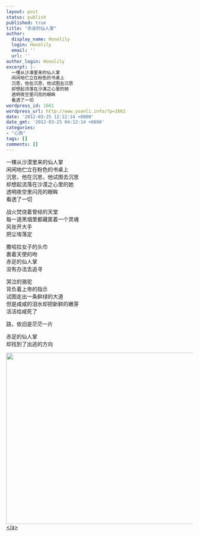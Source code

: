 ```yaml
---
layout: post
status: publish
published: true
title: "赤足的仙人掌"
author:
  display_name: Honolily
  login: Honolily
  email: ''
  url: ''
author_login: Honolily
excerpt: |-
  一棵从沙漠里来的仙人掌
  闲闲地伫立在粉色的书桌上
  沉思，他在沉思，他试图去沉思
  却想起流落在沙漠之心里的她
  透明夜空里闪亮的眼眸
  看透了一切
wordpress_id: 1661
wordpress_url: http://www.yuanli.info/?p=1661
date: '2012-03-25 12:12:14 +0800'
date_gmt: '2012-03-25 04:12:14 +0800'
categories:
- "心旅"
tags: []
comments: []
---
```

<p>一棵从沙漠里来的仙人掌<br />
闲闲地伫立在粉色的书桌上<br />
沉思，他在沉思，他试图去沉思<br />
却想起流落在沙漠之心里的她<br />
透明夜空里闪亮的眼眸<br />
看透了一切<a id="more"></a><a id="more-1661"></a></p>
<p>战火焚烧着曾经的天堂<br />
每一道黑烟里都藏匿着一个灵魂<br />
风张开大手<br />
把尘埃落定</p>
<p>撒哈拉女子的头巾<br />
裹着天使的吻<br />
赤足的仙人掌<br />
没有办法去追寻</p>
<p>哭泣的骆驼<br />
背负着上帝的指示<br />
试图走出一条鲜绿的大道<br />
但是咸咸的泪水却把新鲜的嫩芽<br />
活活给咸死了</p>
<p>路，依旧是茫茫一片</p>
<p>赤足的仙人掌<br />
却找到了出逃的方向</p>
<p><a href="http:&#47;&#47;www.yuanli.info&#47;wp-content&#47;uploads&#47;2012&#47;03&#47;2009217103619.jpg"><img src="http:&#47;&#47;www.yuanli.info&#47;wp-content&#47;uploads&#47;2012&#47;03&#47;2009217103619.jpg" alt="" title="2009217103619" width="700" height="461" class="aligncenter size-full wp-image-1664" &#47;><&#47;a></p>
